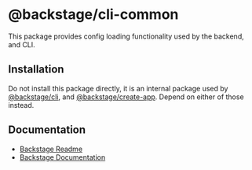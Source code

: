 # @backstage/cli-common

This package provides config loading functionality used by the backend, and CLI.

## Installation

Do not install this package directly, it is an internal package used by [@backstage/cli](https://www.npmjs.com/package/@backstage/cli), and [@backstage/create-app](https://www.npmjs.com/package/@backstage/create-app). Depend on either of those instead.

## Documentation

- [Backstage Readme](https://github.com/backstage/backstage/blob/master/README.md)
- [Backstage Documentation](https://backstage.io/docs)
